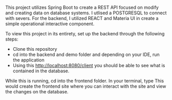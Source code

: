 This project utilizes Spring Boot to create a REST API focused on modify and creating data on database systems. 
I utlised a POSTGRESQL to connect with severs. For the backend, I utilized REACT and Materia UI in create a simple operational interactive component.

To view this project in its entirety, set up the backend through the following steps:
- Clone this repository
- cd into the backend and demo folder and depending on your IDE, run the application
- Using this <http://localhost:8080/client> you should be able to see what is contained in the database.

While this is running, cd into the frontend folder.
In your terminal, type <npm start>
This would create the frontend site where you can interact with the site and view the changes on the database.
